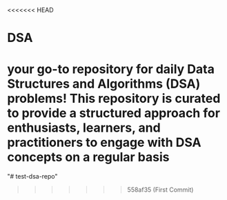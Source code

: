 <<<<<<< HEAD
# DSA
your go-to repository for daily Data Structures and Algorithms (DSA) problems! This repository is curated to provide a structured approach for enthusiasts, learners, and practitioners to engage with DSA concepts on a regular basis
=======
"# test-dsa-repo" 
>>>>>>> 558af35 (First Commit)
